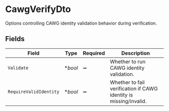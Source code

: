 # CawgVerifyDto

Options controlling CAWG identity validation behavior during verification.


## Fields

| Field                                                             | Type                                                              | Required                                                          | Description                                                       |
| ----------------------------------------------------------------- | ----------------------------------------------------------------- | ----------------------------------------------------------------- | ----------------------------------------------------------------- |
| `Validate`                                                        | **bool*                                                           | :heavy_minus_sign:                                                | Whether to run CAWG identity validation.                          |
| `RequireValidIdentity`                                            | **bool*                                                           | :heavy_minus_sign:                                                | Whether to fail verification if CAWG identity is missing/invalid. |